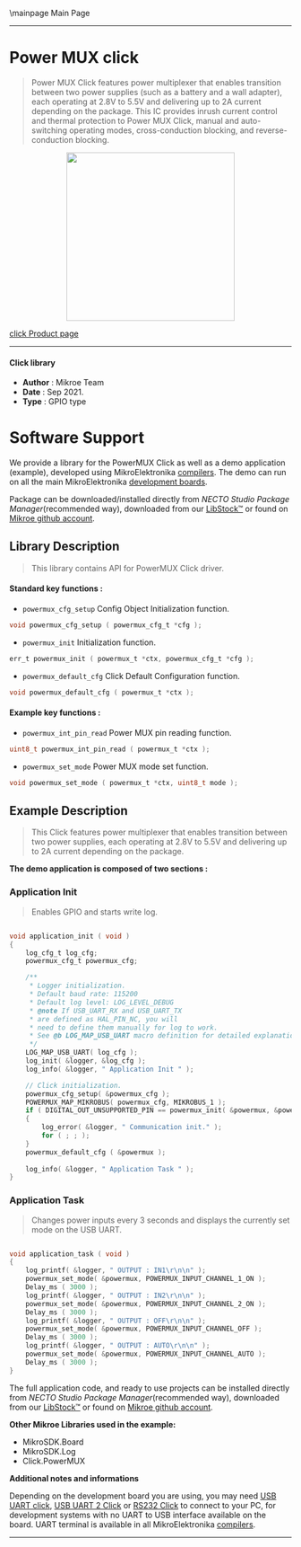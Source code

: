 \mainpage Main Page

---
# Power MUX click

> Power MUX Click features power multiplexer that enables transition between two power supplies (such as a battery and a wall adapter), each operating at 2.8V to 5.5V and delivering up to 2A current depending on the package. This IC provides inrush current control and thermal protection to Power MUX Click, manual and auto-switching operating modes, cross-conduction blocking, and reverse-conduction blocking.

<p align="center">
  <img src="https://download.mikroe.com/images/click_for_ide/powermux_click.png" height=300px>
</p>

[click Product page](https://www.mikroe.com/power-mux-click)

---


#### Click library

- **Author**        : Mikroe Team
- **Date**          : Sep 2021.
- **Type**          : GPIO type


# Software Support

We provide a library for the PowerMUX Click
as well as a demo application (example), developed using MikroElektronika
[compilers](https://www.mikroe.com/necto-studio).
The demo can run on all the main MikroElektronika [development boards](https://www.mikroe.com/development-boards).

Package can be downloaded/installed directly from *NECTO Studio Package Manager*(recommended way), downloaded from our [LibStock&trade;](https://libstock.mikroe.com) or found on [Mikroe github account](https://github.com/MikroElektronika/mikrosdk_click_v2/tree/master/clicks).

## Library Description

> This library contains API for PowerMUX Click driver.

#### Standard key functions :

- `powermux_cfg_setup` Config Object Initialization function.
```c
void powermux_cfg_setup ( powermux_cfg_t *cfg );
```

- `powermux_init` Initialization function.
```c
err_t powermux_init ( powermux_t *ctx, powermux_cfg_t *cfg );
```

- `powermux_default_cfg` Click Default Configuration function.
```c
void powermux_default_cfg ( powermux_t *ctx );
```

#### Example key functions :

- `powermux_int_pin_read` Power MUX pin reading function.
```c
uint8_t powermux_int_pin_read ( powermux_t *ctx );
```

- `powermux_set_mode` Power MUX mode set function.
```c
void powermux_set_mode ( powermux_t *ctx, uint8_t mode );
```

## Example Description

> This Click features power multiplexer that enables transition between two power supplies, 
> each operating at 2.8V to 5.5V and delivering up to 2A current depending on the package.

**The demo application is composed of two sections :**

### Application Init

> Enables GPIO and starts write log.

```c

void application_init ( void ) 
{
    log_cfg_t log_cfg;
    powermux_cfg_t powermux_cfg;

    /** 
     * Logger initialization.
     * Default baud rate: 115200
     * Default log level: LOG_LEVEL_DEBUG
     * @note If USB_UART_RX and USB_UART_TX 
     * are defined as HAL_PIN_NC, you will 
     * need to define them manually for log to work. 
     * See @b LOG_MAP_USB_UART macro definition for detailed explanation.
     */
    LOG_MAP_USB_UART( log_cfg );
    log_init( &logger, &log_cfg );
    log_info( &logger, " Application Init " );

    // Click initialization.
    powermux_cfg_setup( &powermux_cfg );
    POWERMUX_MAP_MIKROBUS( powermux_cfg, MIKROBUS_1 );
    if ( DIGITAL_OUT_UNSUPPORTED_PIN == powermux_init( &powermux, &powermux_cfg ) ) 
    {
        log_error( &logger, " Communication init." );
        for ( ; ; );
    }
    powermux_default_cfg ( &powermux );
    
    log_info( &logger, " Application Task " );
}

```

### Application Task

> Changes power inputs every 3 seconds and displays the currently set mode on the USB UART.

```c

void application_task ( void ) 
{
    log_printf( &logger, " OUTPUT : IN1\r\n\n" );
    powermux_set_mode( &powermux, POWERMUX_INPUT_CHANNEL_1_ON );
    Delay_ms ( 3000 );
    log_printf( &logger, " OUTPUT : IN2\r\n\n" );
    powermux_set_mode( &powermux, POWERMUX_INPUT_CHANNEL_2_ON );
    Delay_ms ( 3000 );
    log_printf( &logger, " OUTPUT : OFF\r\n\n" );
    powermux_set_mode( &powermux, POWERMUX_INPUT_CHANNEL_OFF );
    Delay_ms ( 3000 );
    log_printf( &logger, " OUTPUT : AUTO\r\n\n" );
    powermux_set_mode( &powermux, POWERMUX_INPUT_CHANNEL_AUTO );
    Delay_ms ( 3000 );
}

```


The full application code, and ready to use projects can be installed directly from *NECTO Studio Package Manager*(recommended way), downloaded from our [LibStock&trade;](https://libstock.mikroe.com) or found on [Mikroe github account](https://github.com/MikroElektronika/mikrosdk_click_v2/tree/master/clicks).

**Other Mikroe Libraries used in the example:**

- MikroSDK.Board
- MikroSDK.Log
- Click.PowerMUX

**Additional notes and informations**

Depending on the development board you are using, you may need
[USB UART click](https://www.mikroe.com/usb-uart-click),
[USB UART 2 Click](https://www.mikroe.com/usb-uart-2-click) or
[RS232 Click](https://www.mikroe.com/rs232-click) to connect to your PC, for
development systems with no UART to USB interface available on the board. UART
terminal is available in all MikroElektronika
[compilers](https://shop.mikroe.com/compilers).

---
